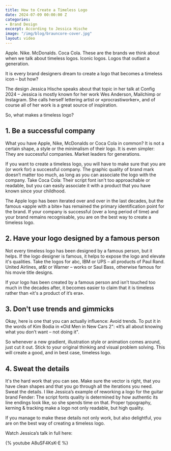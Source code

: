 ```yaml
---
title: How to Create a Timeless Logo
date: 2024-07-09 00:00:00 Z
categories:
- Brand Design
excerpt: According to Jessica Hische
image: "/img/blog/brauncore-cover.jpg"
layout: video
---
```


Apple. Nike. McDonalds. Coca Cola. These are the brands we think about when we talk about timeless logos. Iconic logos. Logos that outlast a generation. 

It is every brand designers dream to create a logo that becomes a timeless icon – but how?

The design Jessica Hische speaks about that topic in her talk at Config 2024 – Jessica is mostly known for her work Wes Anderson, Mailchimp or Instagram. She calls herself lettering artist or «procrastiworker», and of course all of her work is a great source of inspiration.

So, what makes a timeless logo?

## 1. Be a successful company

What you have Apple, Nike, McDonalds or Coca Cola in common? It is not a certain shape, a style or the minimalism of their logo. It is even simpler: They are successful companies. Market leaders for generations. 

If you want to create a timeless logo, you will have to make sure that you are (or work for) a successful company. The graphic quality of brand mark doesn’t matter too much, as long as you can associate the logo with the company. Take Coca Cola: Their script font isn't too approachable or readable, but you can easily associate it with a product that you have known since your childhood.

The Apple logo has been iterated over and over in the last decades, but the famous «apple with a bite» has remained the primary identification point for the brand. If your company is successful (over a long period of time) and your brand remains recognisable, you are on the best way to create a timeless logo.

## 2. Have your logo designed by a famous person

Not every timeless logo has been designed by a famous person, but it helps. If the logo designer is famous, it helps to expose the logo and elevate it's qualities. Take the logos for abc, IBM or UPS – all products of Paul Rand. United Airlines, at&t or Warner – works or Saul Bass, otherwise famous for his movie title designs.

If your logo has been created by a famous person and isn’t touched too much in the decades after, it becomes easier to claim that it is timeless rather than «it's a product of it’s era».

## 3. Don't use trends and gimmicks

Okay, here is one that you can actually influence: Avoid trends. To put it in the words of Kim Bodia in «Old Men in New Cars 2": «It’s all about knowing what you don’t want – not doing it".

So whenever a new gradient, illustration style or animation comes around, just cut it out. Stick to your original thinking and visual problem solving. This will create a good, and in best case, timeless logo.

## 4. Sweat the details

It's the hard work that you can see. Make sure the vector is right, that you have clean shapes and that you go through all the iterations you need. Sweat the details. I like Jessica’s example of reworking a logo for the guitar brand Fender: The script fonts quality is determined by how authentic its line endings look like, so she spends time on that. Proper typography, kerning & tracking make a logo not only readable, but high quality.

If you manage to make these details not only work, but also delightful, you are on the best way of creating a timeless logo.

Watch Jessica’s talk in full here:

{% youtube A8uSF4KsK-E %}